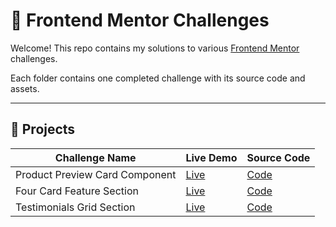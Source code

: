 # 🌱 Frontend Mentor Challenges

Welcome! This repo contains my solutions to various [Frontend Mentor](https://www.frontendmentor.io/) challenges. 

Each folder contains one completed challenge with its source code and assets.

---

## 📁 Projects

| Challenge Name                     | Live Demo | Source Code |
|-----------------------------------|-----------|-------------|
| Product Preview Card Component | [Live](https://amirana.github.io/frontend-mentor-practice-projects/product-preview-card/) | [Code](./product-preview-card) |
| Four Card Feature Section | [Live](https://amirana.github.io/frontend-mentor-practice-projects/four-card-feature-section/) | [Code](./four-card-feature-section) |
| Testimonials Grid Section | [Live](https://amirana.github.io/frontend-mentor-practice-projects/testimonials-grid-section/) | [Code](./testimonials-grid-section) |


